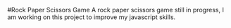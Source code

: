 #Rock Paper Scissors Game
A rock paper scissors game still in progress, I am working on this project to improve my javascript skills.
